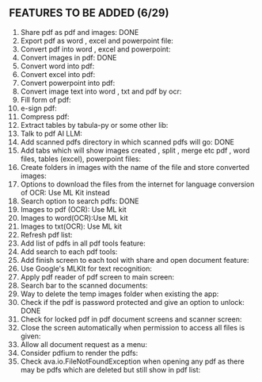 FEATURES TO BE ADDED (6/29)
--------------------------------------------

1) Share pdf as pdf and images: DONE
2) Export pdf as word , excel and powerpoint file:
3) Convert pdf into word , excel and powerpoint:
4) Convert images in pdf: DONE
5) Convert word into pdf:
6) Convert excel into pdf:
7) Convert powerpoint into pdf:
8) Convert image text into word , txt and pdf  by ocr:
9) Fill form of pdf:
10) e-sign pdf:
11) Compress pdf:
12) Extract tables by tabula-py or some other lib:
13) Talk to pdf AI LLM:
14) Add scanned pdfs directory in which scanned pdfs will go: DONE
15) Add tabs which will show images created , split , merge etc pdf , word files, tables (excel), powerpoint files:
16) Create folders in images with the name of the file and store converted images:
17) Options to download the files from the internet for language conversion of OCR: Use ML Kit instead
18) Search option to search pdfs: DONE
19) Images to pdf (OCR): Use ML kit
20) Images to word(OCR):Use ML kit
21) Images to txt(OCR): Use ML kit
22) Refresh pdf list:
23) Add list of pdfs  in all pdf tools feature:
24) Add search to each pdf tools:
25) Add finish screen to each tool with share and open document feature:
26) Use Google's MLKIt for text recognition:
27) Apply pdf reader of pdf screen to main screen:
28) Search bar to the scanned documents:
29) Way to delete the temp images folder when existing the app:
30) Check if the pdf is password protected and give an option to unlock: DONE
31) Check for locked pdf in pdf document screens and scanner screen:
32) Close the screen automatically when permission to access all files is given:
33) Allow all document request as a menu:
34) Consider pdfium to render the pdfs:
35) Check ava.io.FileNotFoundException when opening any pdf as there may be pdfs which are deleted but still show in pdf list: